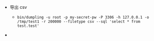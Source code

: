 - 导出 csv
	- ```
	  bin/dumpling -u root -p my-secret-pw -P 3306 -h 127.0.0.1 -o /tmp/test1 -r 200000 --filetype csv --sql 'select * from test.test'
	  ```
-